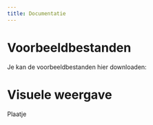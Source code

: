 ```yaml
---
title: Documentatie
---
```


# Voorbeeldbestanden

Je kan de voorbeeldbestanden hier downloaden:

# Visuele weergave

Plaatje
